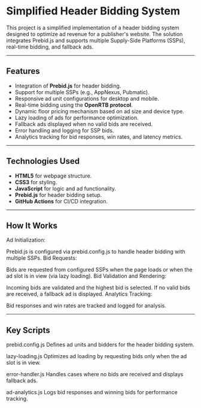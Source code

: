 # Simplified Header Bidding System

This project is a simplified implementation of a header bidding system designed to optimize ad revenue for a publisher's website. The solution integrates Prebid.js and supports multiple Supply-Side Platforms (SSPs), real-time bidding, and fallback ads.

---

## **Features**
- Integration of **Prebid.js** for header bidding.
- Support for multiple SSPs (e.g., AppNexus, Pubmatic).
- Responsive ad unit configurations for desktop and mobile.
- Real-time bidding using the **OpenRTB protocol**.
- Dynamic floor pricing mechanism based on ad size and device type.
- Lazy loading of ads for performance optimization.
- Fallback ads displayed when no valid bids are received.
- Error handling and logging for SSP bids.
- Analytics tracking for bid responses, win rates, and latency metrics.

---

## **Technologies Used**
- **HTML5** for webpage structure.
- **CSS3** for styling.
- **JavaScript** for logic and ad functionality.
- **Prebid.js** for header bidding setup.
- **GitHub Actions** for CI/CD integration.

---

## **How It Works**
Ad Initialization:

Prebid.js is configured via prebid.config.js to handle header bidding with multiple SSPs.
Bid Requests:

Bids are requested from configured SSPs when the page loads or when the ad slot is in view (via lazy loading).
Bid Validation and Rendering:

Incoming bids are validated and the highest bid is selected.
If no valid bids are received, a fallback ad is displayed.
Analytics Tracking:

Bid responses and win rates are tracked and logged for analysis.

---

## **Key Scripts**
prebid.config.js
Defines ad units and bidders for the header bidding system.

lazy-loading.js
Optimizes ad loading by requesting bids only when the ad slot is in view.

error-handler.js
Handles cases where no bids are received and displays fallback ads.

ad-analytics.js
Logs bid responses and winning bids for performance tracking.